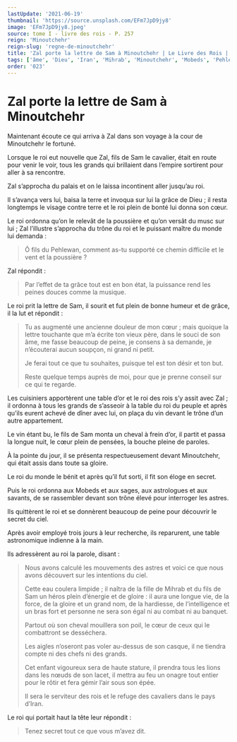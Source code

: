 ```yaml
---
lastUpdate: '2021-06-19'
thumbnail: 'https://source.unsplash.com/EFm7JpD9jy8'
image: 'EFm7JpD9jy8.jpeg'
source: tome I - livre des rois - P. 257
reign: 'Minoutchehr'
reign-slug: 'regne-de-minoutchehr'
title: 'Zal porte la lettre de Sam à Minoutchehr | Le Livre des Rois | Shâhnâmeh'
tags: ['âme', 'Dieu', 'Iran', 'Mihrab', 'Minoutchehr', 'Mobeds', 'Pehlewan', 'Sam', 'Zal']
order: '023'
---
```


# Zal porte la lettre de Sam à Minoutchehr

Maintenant écoute ce qui arriva à Zal dans son voyage à la cour de Minoutchehr le fortuné.

Lorsque le roi eut nouvelle que Zal, fils de Sam le cavalier, était en route pour venir le voir, tous les grands qui brillaient dans l’empire sortirent pour aller à sa rencontre.

Zal s’approcha du palais et on le laissa incontinent aller jusqu’au roi.

Il s’avança vers lui, baisa la terre et invoqua sur lui la grâce de Dieu ; il resta longtemps le visage contre terre et le roi plein de bonté lui donna son cœur.

Le roi ordonna qu’on le relevât de la poussière et qu’on versât du musc sur lui ; Zal l’illustre s’approcha du trône du roi et le puissant maître du monde lui demanda :

> Ô fils du Pehlewan, comment as-tu supporté ce chemin difficile et le vent et la poussière ?

Zal répondit :

> Par l’effet de ta grâce tout est en bon état, la puissance rend les peines douces comme la musique.

Le roi prit la lettre de Sam, il sourit et fut plein de bonne humeur et de grâce, il la lut et répondit :

> Tu as augmenté une ancienne douleur de mon cœur ; mais quoique la lettre touchante que m’a écrite ton vieux père, dans le souci de son âme, me fasse beaucoup de peine, je consens à sa demande, je n’écouterai aucun soupçon, ni grand ni petit.
>
> Je ferai tout ce que tu souhaites, puisque tel est ton désir et ton but.
>
> Reste quelque temps auprès de moi, pour que je prenne conseil sur ce qui te regarde.

Les cuisiniers apportèrent une table d’or et le roi des rois s’y assit avec Zal ; il ordonna à tous les grands de s’asseoir à la table du roi du peuple et après qu’ils eurent achevé de dîner avec lui, on plaça du vin devant le trône d’un autre appartement.

Le vin étant bu, le fils de Sam monta un cheval à frein d’or, il partit et passa la longue nuit, le cœur plein de pensées, la bouche pleine de paroles.

À la pointe du jour, il se présenta respectueusement devant Minoutchehr, qui était assis dans toute sa gloire.

Le roi du monde le bénit et après qu’il fut sorti, il fit son éloge en secret.

Puis le roi ordonna aux Mobeds et aux sages, aux astrologues et aux savants, de se rassembler devant son trône élevé pour interroger les astres.

Ils quittèrent le roi et se donnèrent beaucoup de peine pour découvrir le secret du ciel.

Après avoir employé trois jours à leur recherche, ils reparurent, une table astronomique indienne à la main.

Ils adressèrent au roi la parole, disant :

> Nous avons calculé les mouvements des astres et voici ce que nous avons découvert sur les intentions du ciel.
>
> Cette eau coulera limpide ; il naîtra de la fille de Mihrab et du fils de Sam un héros plein d’énergie et de gloire : il aura une longue vie, de la force, de la gloire et un grand nom, de la hardiesse, de l’intelligence et un bras fort et personne ne sera son égal ni au combat ni au banquet.
>
> Partout où son cheval mouillera son poil, le cœur de ceux qui le combattront se desséchera.
>
> Les aigles n’oseront pas voler au-dessus de son casque, il ne tiendra compte ni des chefs ni des grands.
>
> Cet enfant vigoureux sera de haute stature, il prendra tous les lions dans les nœuds de son lacet, il mettra au feu un onagre tout entier pour le rôtir et fera gémir l’air sous son épée.
>
> Il sera le serviteur des rois et le refuge des cavaliers dans le pays d’Iran.

Le roi qui portait haut la tête leur répondit :

> Tenez secret tout ce que vous m’avez dit.
